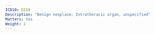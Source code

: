 ```yaml
---
ICD10: D159
Description: "Benign neoplasm: Intrathoracic organ, unspecified"
Matters: Yes
Weight: 1
---
```


